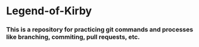 # Legend-of-Kirby

### This is a repository for practicing git commands and processes like branching, commiting, pull requests, etc.
